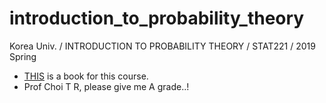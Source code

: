 # introduction_to_probability_theory
Korea Univ. / INTRODUCTION TO PROBABILITY THEORY / STAT221 / 2019 Spring

* [THIS](https://www.amazon.com/First-Course-Probability-9th/dp/032179477X) is a book for this course.
* Prof Choi T R, please give me A grade..!

